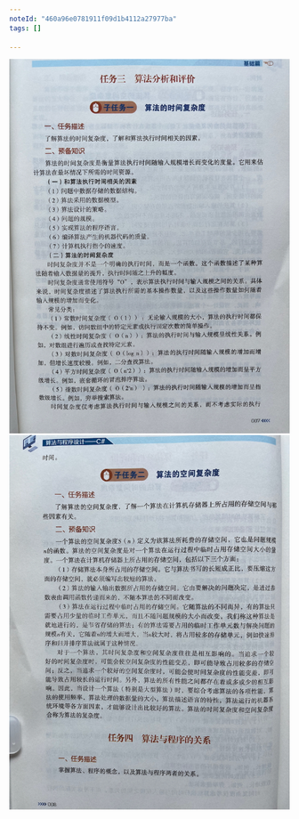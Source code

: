 ```yaml
---
noteId: "460a96e0781911f09d1b4112a27977ba"
tags: []

---
```



![算法与程序基础](../images/1-algorithm/007.jpeg)
![算法与程序基础](../images/1-algorithm/008.jpeg)